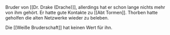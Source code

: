 Bruder von [[Dr. Drake (Drache)]], allerdings hat er schon lange nichts mehr von ihm gehört. Er hatte gute Kontakte zu [[Abt Tormen]]. Thorben hatte geholfen die alten Netzwerke wieder zu beleben.

Die [[Weiße Bruderschaft]] hat keinen Wert für ihn.